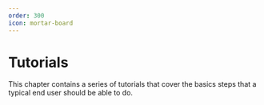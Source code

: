 ```yaml
---
order: 300
icon: mortar-board
---
```


# Tutorials

This chapter contains a series of tutorials that cover the basics steps that a typical end user should be able to do.
